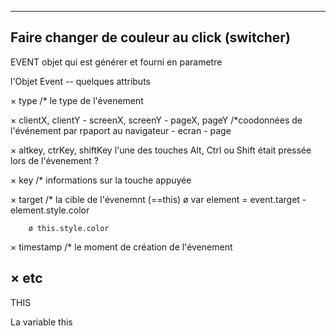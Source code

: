 ------------------------------------
Faire changer de couleur au click (switcher)
------------------------------------
EVENT objet qui est générer et fourni en parametre

l'Objet Event -- quelques attributs

   × type /* le type de l'évenement

   × clientX, clientY - screenX, screenY - pageX, pageY
    /*coodonnées de l'événement par rpaport au navigateur - ecran - page

   × altkey, ctrKey, shiftKey l'une des touches Alt, Ctrl ou Shift était pressée lors de l'évenement ?

   × key /* informations sur la touche appuyée

   × target /* la cible de l'évenemnt (==this)
        ø var element = event.target
        - element.style.color
        
        ø this.style.color

   × timestamp /* le moment de création de l'évenement 

   × etc
------------------------------------
THIS

La variable this